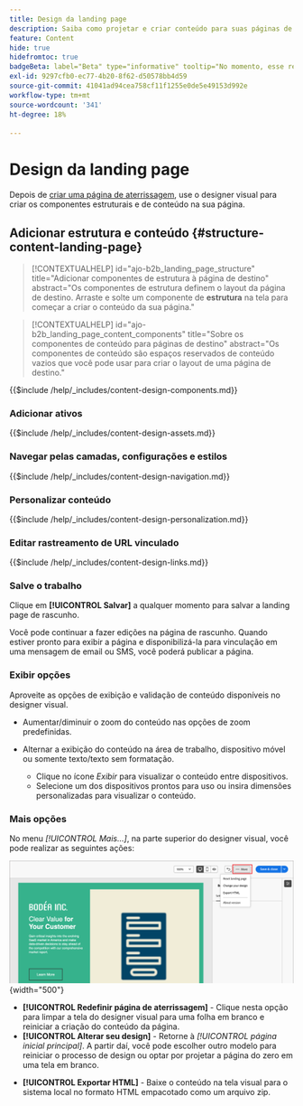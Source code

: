 ```yaml
---
title: Design da landing page
description: Saiba como projetar e criar conteúdo para suas páginas de aterrissagem que oferecem suporte a jornadas e campanhas de conta.
feature: Content
hide: true
hidefromtoc: true
badgeBeta: label="Beta" type="informative" tooltip="No momento, esse recurso está em uma versão beta limitada"
exl-id: 9297cfb0-ec77-4b20-8f62-d50578bb4d59
source-git-commit: 41041ad94cea758cf11f1255e0de5e49153d992e
workflow-type: tm+mt
source-wordcount: '341'
ht-degree: 18%

---
```


# Design da landing page

Depois de [criar uma página de aterrissagem](./landing-pages.md#create-a-landing-page), use o designer visual para criar os componentes estruturais e de conteúdo na sua página.

## Adicionar estrutura e conteúdo {#structure-content-landing-page}

>[!CONTEXTUALHELP]
>id="ajo-b2b_landing_page_structure"
>title="Adicionar componentes de estrutura à página de destino"
>abstract="Os componentes de estrutura definem o layout da página de destino. Arraste e solte um componente de **estrutura** na tela para começar a criar o conteúdo da sua página."

>[!CONTEXTUALHELP]
>id="ajo-b2b_landing_page_content_components"
>title="Sobre os componentes de conteúdo para páginas de destino"
>abstract="Os componentes de conteúdo são espaços reservados de conteúdo vazios que você pode usar para criar o layout de uma página de destino."

{{$include /help/_includes/content-design-components.md}}

### Adicionar ativos

{{$include /help/_includes/content-design-assets.md}}

### Navegar pelas camadas, configurações e estilos

{{$include /help/_includes/content-design-navigation.md}}

### Personalizar conteúdo

{{$include /help/_includes/content-design-personalization.md}}

### Editar rastreamento de URL vinculado

{{$include /help/_includes/content-design-links.md}}

### Salve o trabalho

Clique em **[!UICONTROL Salvar]** a qualquer momento para salvar a landing page de rascunho.

Você pode continuar a fazer edições na página de rascunho. Quando estiver pronto para exibir a página e disponibilizá-la para vinculação em uma mensagem de email ou SMS, você poderá publicar a página.

### Exibir opções

Aproveite as opções de exibição e validação de conteúdo disponíveis no designer visual.

* Aumentar/diminuir o zoom do conteúdo nas opções de zoom predefinidas.

* Alternar a exibição do conteúdo na área de trabalho, dispositivo móvel ou somente texto/texto sem formatação.
   * Clique no ícone _Exibir_ para visualizar o conteúdo entre dispositivos.
   * Selecione um dos dispositivos prontos para uso ou insira dimensões personalizadas para visualizar o conteúdo.

### Mais opções

No menu _[!UICONTROL Mais...]_, na parte superior do designer visual, você pode realizar as seguintes ações:

![Clique em Mais para acessar as ações do modelo](./assets/landing-page-designer-more-menu.png){width="500"}

* **[!UICONTROL Redefinir página de aterrissagem]** - Clique nesta opção para limpar a tela do designer visual para uma folha em branco e reiniciar a criação do conteúdo da página.
* **[!UICONTROL Alterar seu design]** - Retorne à _[!UICONTROL página inicial principal]_. A partir daí, você pode escolher outro modelo para reiniciar o processo de design ou optar por projetar a página do zero em uma tela em branco.
<!--- * **[!UICONTROL Save as content template]** - Save the page body as a landing page template to be reused across multiple landing pages. You provide a name and description for the template and save it to the list of saved  landing page templates. -->
* **[!UICONTROL Exportar HTML]** - Baixe o conteúdo na tela visual para o sistema local no formato HTML empacotado como um arquivo zip.
